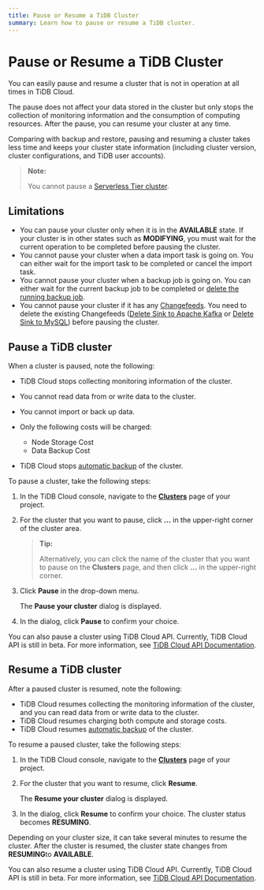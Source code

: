 ```yaml
---
title: Pause or Resume a TiDB Cluster
summary: Learn how to pause or resume a TiDB cluster.
---
```


# Pause or Resume a TiDB Cluster

You can easily pause and resume a cluster that is not in operation at all times in TiDB Cloud.

The pause does not affect your data stored in the cluster but only stops the collection of monitoring information and the consumption of computing resources. After the pause, you can resume your cluster at any time.

Comparing with backup and restore, pausing and resuming a cluster takes less time and keeps your cluster state information (including cluster version, cluster configurations, and TiDB user accounts).

> **Note:**
>
> You cannot pause a [Serverless Tier cluster](/tidb-cloud/select-cluster-tier.md#serverless-tier-beta).

## Limitations

- You can pause your cluster only when it is in the **AVAILABLE** state. If your cluster is in other states such as **MODIFYING**, you must wait for the current operation to be completed before pausing the cluster.
- You cannot pause your cluster when a data import task is going on. You can either wait for the import task to be completed or cancel the import task.
- You cannot pause your cluster when a backup job is going on. You can either wait for the current backup job to be completed or [delete the running backup job](/tidb-cloud/backup-and-restore.md#delete-a-running-backup-job).
- You cannot pause your cluster if it has any [Changefeeds](/tidb-cloud/changefeed-overview.md). You need to delete the existing Changefeeds ([Delete Sink to Apache Kafka](/tidb-cloud/changefeed-sink-to-apache-kafka.md#manage-the-changefeed) or [Delete Sink to MySQL](/tidb-cloud/changefeed-sink-to-mysql.md#delete-a-sink)) before pausing the cluster.

## Pause a TiDB cluster

When a cluster is paused, note the following:

- TiDB Cloud stops collecting monitoring information of the cluster.
- You cannot read data from or write data to the cluster.
- You cannot import or back up data.
- Only the following costs will be charged:

    - Node Storage Cost
    - Data Backup Cost

- TiDB Cloud stops [automatic backup](/tidb-cloud/backup-and-restore.md#automatic-backup) of the cluster.

To pause a cluster, take the following steps:

1. In the TiDB Cloud console, navigate to the [**Clusters**](https://tidbcloud.com/console/clusters) page of your project.
2. For the cluster that you want to pause, click **...** in the upper-right corner of the cluster area.

    > **Tip:**
    >
    > Alternatively, you can click the name of the cluster that you want to pause on the **Clusters** page, and then click **...** in the upper-right corner.

3. Click **Pause** in the drop-down menu.

    The **Pause your cluster** dialog is displayed.

4. In the dialog, click **Pause** to confirm your choice.

You can also pause a cluster using TiDB Cloud API. Currently, TiDB Cloud API is still in beta. For more information, see [TiDB Cloud API Documentation](https://docs.pingcap.com/tidbcloud/api/v1beta).

## Resume a TiDB cluster

After a paused cluster is resumed, note the following:

- TiDB Cloud resumes collecting the monitoring information of the cluster, and you can read data from or write data to the cluster.
- TiDB Cloud resumes charging both compute and storage costs.
- TiDB Cloud resumes [automatic backup](/tidb-cloud/backup-and-restore.md#automatic-backup) of the cluster.

To resume a paused cluster, take the following steps:

1. In the TiDB Cloud console, navigate to the [**Clusters**](https://tidbcloud.com/console/clusters) page of your project.
2. For the cluster that you want to resume, click **Resume**.

    The **Resume your cluster** dialog is displayed.

3. In the dialog, click **Resume** to confirm your choice. The cluster status becomes **RESUMING**.

Depending on your cluster size, it can take several minutes to resume the cluster. After the cluster is resumed, the cluster state changes from **RESUMING**to **AVAILABLE**.

You can also resume a cluster using TiDB Cloud API. Currently, TiDB Cloud API is still in beta. For more information, see [TiDB Cloud API Documentation](https://docs.pingcap.com/tidbcloud/api/v1beta).
